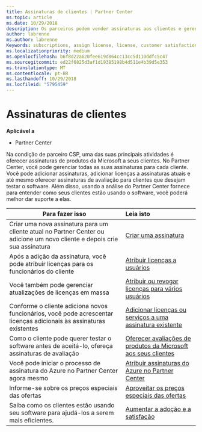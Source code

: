 ```yaml
---
title: Assinaturas de clientes | Partner Center
ms.topic: article
ms.date: 10/29/2018
description: Os parceiros podem vender assinaturas aos clientes e gerenciá-las por meio do Partner Center.
author: labrenne
ms.author: labrenne
Keywords: subscriptions, assign license, license, customer satisfaction, Azure subscriptions
ms.localizationpriority: medium
ms.openlocfilehash: b6f8d22a620fee619d864cc13cc5d110ddfc5c47
ms.sourcegitcommit: ed22f6825d3af1d19385198b4d511e4b39d5e353
ms.translationtype: MT
ms.contentlocale: pt-BR
ms.lasthandoff: 10/29/2018
ms.locfileid: "5795459"
---
```

# <a name="customer-subscriptions"></a>Assinaturas de clientes

**Aplicável a**

-  Partner Center

Na condição de parceiro CSP, uma das suas principais atividades é oferecer assinaturas de produtos da Microsoft a seus clientes. No Partner Center, você pode gerenciar todas as suas assinaturas para cada cliente. Você pode adicionar assinaturas, adicionar licenças a assinaturas atuais e até mesmo oferecer assinaturas de avaliação para clientes que desejam testar o software. Além disso, usando a análise do Partner Center fornece para entender como seus clientes estão usando o software, você poderá melhor dar suporte a elas.

|**Para fazer isso**   |**Leia isto**   |
|----------------------|:----------------------|
|Criar uma nova assinatura para um cliente atual no Partner Center ou adicione um novo cliente e depois crie sua assinatura|[Criar uma assinatura](create-a-new-subscription.md)|
|Após a adição da assinatura, você pode atribuir licenças para os funcionários do cliente  |[Atribuir licenças a usuários](assign-licenses-to-users.md)|
|Você também pode gerenciar atualizações de licenças em massa   |[Atribuir ou revogar licenças para vários usuários](bulk-license-provisioning-for-multiple-users.md)|
|Conforme o cliente adiciona novos funcionários, você pode acrescentar licenças adicionais às assinaturas existentes   |[Adicionar licenças ou serviços a uma assinatura existente](add-licenses-or-services-to-an-existing-subscription.md)|
|Como o cliente pode querer testar o software antes de aceitá-lo, ofereça assinaturas de avaliação    |[Oferecer avaliações de produtos da Microsoft aos seus clientes](offer-your-customers-trials-of-microsoft-products.md)|
|Você pode iniciar o processo de assinatura do Azure no Partner Center agora mesmo   |[Atribuir assinaturas do Azure no Partner Center](assign-azure-subscriptions.md)|
|Informe-se sobre os preços especiais das ofertas   |[Aproveitar os preços especiais das ofertas](get-special-pricing-for-offers.md)|
|Saiba como os clientes estão usando seu software para ajudá-los a serem mais eficientes.   | [Aumentar a adoção e a satisfação](increasing-adoption-and-satisfaction.md)   | 

































 

 



